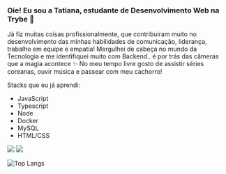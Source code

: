 ### Oie! Eu sou a Tatiana, estudante de Desenvolvimento Web na Trybe 💚

Já fiz muitas coisas profissionalmente, que contribuiram muito no desenvolvimento das minhas habilidades de comunicação, liderança, trabalho em equipe e empatia! 
Mergulhei de cabeça no mundo da Tecnologia e me identifiquei muito com Backend.. é por trás das câmeras que a magia acontece ✨
 No meu tempo livre gosto de assistir séries coreanas, ouvir música e passear com meu cachorro! 

Stacks que eu já aprendi:
- JavaScript
- Typescript
- Node
- Docker
- MySQL
- HTML/CSS

<a href = "tatistoiev@hotmail.com"><img loading="lazy" src="https://img.shields.io/badge/Gmail-D14836?style=for-the-badge&logo=hotmail&logoColor=white" target="_blank"></a>
<a href="https://www.linkedin.com/in/tatiana-stoiev" target="_blank"><img loading="lazy" src="https://img.shields.io/badge/-LinkedIn-%230077B5?style=for-the-badge&logo=linkedin&logoColor=white" target="_blank"></a>   


![Top Langs](https://github-readme-stats.vercel.app/api/top-langs/?username=anuraghazra&layout=compact)










